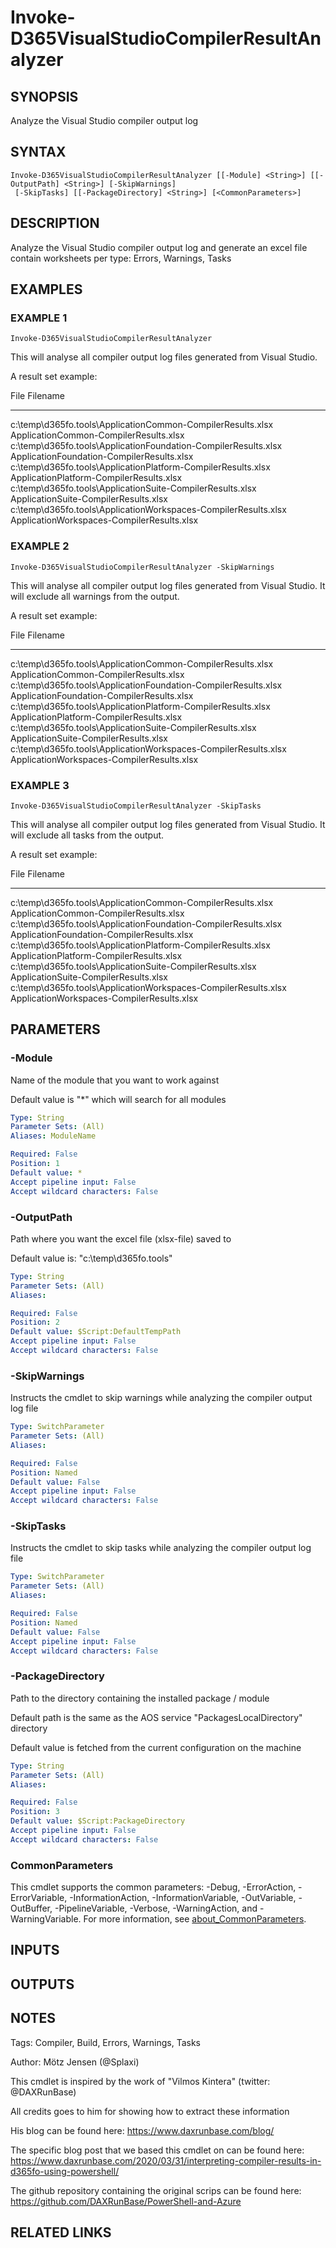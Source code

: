 ﻿---
external help file: d365fo.tools-help.xml
Module Name: d365fo.tools
online version:
schema: 2.0.0
---

# Invoke-D365VisualStudioCompilerResultAnalyzer

## SYNOPSIS
Analyze the Visual Studio compiler output log

## SYNTAX

```
Invoke-D365VisualStudioCompilerResultAnalyzer [[-Module] <String>] [[-OutputPath] <String>] [-SkipWarnings]
 [-SkipTasks] [[-PackageDirectory] <String>] [<CommonParameters>]
```

## DESCRIPTION
Analyze the Visual Studio compiler output log and generate an excel file contain worksheets per type: Errors, Warnings, Tasks

## EXAMPLES

### EXAMPLE 1
```
Invoke-D365VisualStudioCompilerResultAnalyzer
```

This will analyse all compiler output log files generated from Visual Studio.

A result set example:

File                                                            Filename
----                                                            --------
c:\temp\d365fo.tools\ApplicationCommon-CompilerResults.xlsx     ApplicationCommon-CompilerResults.xlsx
c:\temp\d365fo.tools\ApplicationFoundation-CompilerResults.xlsx ApplicationFoundation-CompilerResults.xlsx
c:\temp\d365fo.tools\ApplicationPlatform-CompilerResults.xlsx   ApplicationPlatform-CompilerResults.xlsx
c:\temp\d365fo.tools\ApplicationSuite-CompilerResults.xlsx      ApplicationSuite-CompilerResults.xlsx
c:\temp\d365fo.tools\ApplicationWorkspaces-CompilerResults.xlsx ApplicationWorkspaces-CompilerResults.xlsx

### EXAMPLE 2
```
Invoke-D365VisualStudioCompilerResultAnalyzer -SkipWarnings
```

This will analyse all compiler output log files generated from Visual Studio.
It will exclude all warnings from the output.

A result set example:

File                                                            Filename
----                                                            --------
c:\temp\d365fo.tools\ApplicationCommon-CompilerResults.xlsx     ApplicationCommon-CompilerResults.xlsx
c:\temp\d365fo.tools\ApplicationFoundation-CompilerResults.xlsx ApplicationFoundation-CompilerResults.xlsx
c:\temp\d365fo.tools\ApplicationPlatform-CompilerResults.xlsx   ApplicationPlatform-CompilerResults.xlsx
c:\temp\d365fo.tools\ApplicationSuite-CompilerResults.xlsx      ApplicationSuite-CompilerResults.xlsx
c:\temp\d365fo.tools\ApplicationWorkspaces-CompilerResults.xlsx ApplicationWorkspaces-CompilerResults.xlsx

### EXAMPLE 3
```
Invoke-D365VisualStudioCompilerResultAnalyzer -SkipTasks
```

This will analyse all compiler output log files generated from Visual Studio.
It will exclude all tasks from the output.

A result set example:

File                                                            Filename
----                                                            --------
c:\temp\d365fo.tools\ApplicationCommon-CompilerResults.xlsx     ApplicationCommon-CompilerResults.xlsx
c:\temp\d365fo.tools\ApplicationFoundation-CompilerResults.xlsx ApplicationFoundation-CompilerResults.xlsx
c:\temp\d365fo.tools\ApplicationPlatform-CompilerResults.xlsx   ApplicationPlatform-CompilerResults.xlsx
c:\temp\d365fo.tools\ApplicationSuite-CompilerResults.xlsx      ApplicationSuite-CompilerResults.xlsx
c:\temp\d365fo.tools\ApplicationWorkspaces-CompilerResults.xlsx ApplicationWorkspaces-CompilerResults.xlsx

## PARAMETERS

### -Module
Name of the module that you want to work against

Default value is "*" which will search for all modules

```yaml
Type: String
Parameter Sets: (All)
Aliases: ModuleName

Required: False
Position: 1
Default value: *
Accept pipeline input: False
Accept wildcard characters: False
```

### -OutputPath
Path where you want the excel file (xlsx-file) saved to

Default value is: "c:\temp\d365fo.tools\"

```yaml
Type: String
Parameter Sets: (All)
Aliases:

Required: False
Position: 2
Default value: $Script:DefaultTempPath
Accept pipeline input: False
Accept wildcard characters: False
```

### -SkipWarnings
Instructs the cmdlet to skip warnings while analyzing the compiler output log file

```yaml
Type: SwitchParameter
Parameter Sets: (All)
Aliases:

Required: False
Position: Named
Default value: False
Accept pipeline input: False
Accept wildcard characters: False
```

### -SkipTasks
Instructs the cmdlet to skip tasks while analyzing the compiler output log file

```yaml
Type: SwitchParameter
Parameter Sets: (All)
Aliases:

Required: False
Position: Named
Default value: False
Accept pipeline input: False
Accept wildcard characters: False
```

### -PackageDirectory
Path to the directory containing the installed package / module

Default path is the same as the AOS service "PackagesLocalDirectory" directory

Default value is fetched from the current configuration on the machine

```yaml
Type: String
Parameter Sets: (All)
Aliases:

Required: False
Position: 3
Default value: $Script:PackageDirectory
Accept pipeline input: False
Accept wildcard characters: False
```

### CommonParameters
This cmdlet supports the common parameters: -Debug, -ErrorAction, -ErrorVariable, -InformationAction, -InformationVariable, -OutVariable, -OutBuffer, -PipelineVariable, -Verbose, -WarningAction, and -WarningVariable. For more information, see [about_CommonParameters](http://go.microsoft.com/fwlink/?LinkID=113216).

## INPUTS

## OUTPUTS

## NOTES
Tags: Compiler, Build, Errors, Warnings, Tasks

Author: Mötz Jensen (@Splaxi)

This cmdlet is inspired by the work of "Vilmos Kintera" (twitter: @DAXRunBase)

All credits goes to him for showing how to extract these information

His blog can be found here:
https://www.daxrunbase.com/blog/

The specific blog post that we based this cmdlet on can be found here:
https://www.daxrunbase.com/2020/03/31/interpreting-compiler-results-in-d365fo-using-powershell/

The github repository containing the original scrips can be found here:
https://github.com/DAXRunBase/PowerShell-and-Azure

## RELATED LINKS
